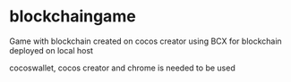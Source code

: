 # blockchaingame

Game with blockchain created on cocos creator using BCX for blockchain deployed on local host

cocoswallet, cocos creator and chrome is needed to be used
